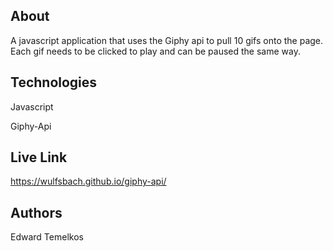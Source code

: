 ## About

A javascript application that uses the Giphy api to pull 10 gifs onto the page. Each gif needs to be clicked to play and can be paused the same way.

## Technologies

Javascript 

Giphy-Api


## Live Link

https://wulfsbach.github.io/giphy-api/



## Authors

Edward Temelkos
